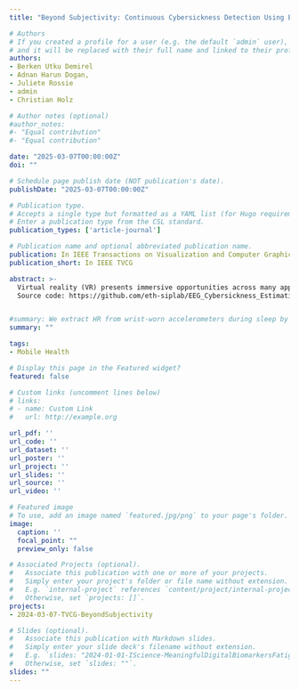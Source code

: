 ```yaml
---
title: "Beyond Subjectivity: Continuous Cybersickness Detection Using EEG-based Multitaper Spectrum Estimation"

# Authors
# If you created a profile for a user (e.g. the default `admin` user), write the username (folder name) here 
# and it will be replaced with their full name and linked to their profile.
authors:
- Berken Utku Demirel
- Adnan Harun Dogan, 
- Juliete Rossie
- admin
- Christian Holz

# Author notes (optional)
#author_notes:
#- "Equal contribution"
#- "Equal contribution"

date: "2025-03-07T00:00:00Z"
doi: ""

# Schedule page publish date (NOT publication's date).
publishDate: "2025-03-07T00:00:00Z"

# Publication type.
# Accepts a single type but formatted as a YAML list (for Hugo requirements).
# Enter a publication type from the CSL standard.
publication_types: ['article-journal']

# Publication name and optional abbreviated publication name.
publication: In IEEE Transactions on Visualization and Computer Graphics (TVCG)
publication_short: In IEEE TVCG

abstract: >-
  Virtual reality (VR) presents immersive opportunities across many applications, yet the inherent risk of developing cybersickness during interaction can severely reduce enjoyment and platform adoption. Cybersickness is marked by symptoms such as dizziness and nausea, which previous work primarily assessed via subjective post-immersion questionnaires and motion-restricted controlled setups. In this paper, we investigate the dynamic nature of cybersickness while users experience and freely interact in VR. We propose a novel method to continuously identify and quantitatively gauge cybersickness levels from users’ passively monitored electroencephalography (EEG) and head motion signals. Our method estimates multitaper spectrums from EEG, integrating specialized EEG processing techniques to counter motion artifacts, and, thus, tracks cybersickness levels in real-time. Unlike previous approaches, our method requires no user-specific calibration or personalization for detecting cybersickness. Our work addresses the considerable challenge of reproducibility and subjectivity in cybersickness research. In addition to our method’s implementation, we release our dataset of 16 participants and approximately 2 hours of total recordings to spur future work in this domain.
  Source code: https://github.com/eth-siplab/EEG_Cybersickness_Estimation_VR-Beyond_Subjectivity


#summary: We extract HR from wrist-worn accelerometers during sleep by tracing HR curves in the frequncy domain. Our approach further includes motion artifact removal and simple post-processing to bring down the MAE to 0.88 BPM averaged across participants of our novel dataset.
summary: ""

tags:
- Mobile Health

# Display this page in the Featured widget?
featured: false

# Custom links (uncomment lines below)
# links:
# - name: Custom Link
#   url: http://example.org

url_pdf: ''
url_code: ''
url_dataset: ''
url_poster: ''
url_project: ''
url_slides: ''
url_source: ''
url_video: ''

# Featured image
# To use, add an image named `featured.jpg/png` to your page's folder. 
image:
  caption: ''
  focal_point: ""
  preview_only: false

# Associated Projects (optional).
#   Associate this publication with one or more of your projects.
#   Simply enter your project's folder or file name without extension.
#   E.g. `internal-project` references `content/project/internal-project/index.md`.
#   Otherwise, set `projects: []`.
projects:
- 2024-03-07-TVCG-BeyondSubjectivity

# Slides (optional).
#   Associate this publication with Markdown slides.
#   Simply enter your slide deck's filename without extension.
#   E.g. `slides: "2024-01-01-IScience-MeaningfulDigitalBiomarkersFatigue"` references `content/slides/2024-01-01-IScience-MeaningfulDigitalBiomarkersFatigue/index.md`.
#   Otherwise, set `slides: ""`.
slides: ""
---
```

